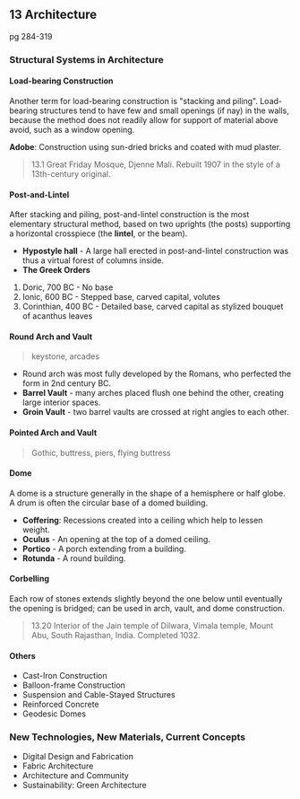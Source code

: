## 13 Architecture
pg 284-319

### Structural Systems in Architecture

#### Load-bearing Construction
Another term for load-bearing construction is "stacking and piling".
Load-bearing structures tend to have few and small openings (if nay) in the walls, because the method does not readily allow for support of material above avoid, such as a window opening.

**Adobe**: Construction using sun-dried bricks and coated with mud plaster.

> 13.1 Great Friday Mosque, Djenne Mali. Rebuilt 1907 in the style of a 13th-century original.

#### Post-and-Lintel
After stacking and piling, post-and-lintel construction is the most elementary structural method, based on two uprights (the posts) supporting  a horizontal crosspiece (the **lintel**, or the beam).

+ **Hypostyle hall** - A large hall erected in post-and-lintel construction was thus a virtual forest of columns inside.
+ **The Greek Orders**
1. Doric, 700 BC - No base
2. Ionic, 600 BC - Stepped base, carved capital, volutes
3. Corinthian, 400 BC - Detailed base, carved capital as stylized bouquet of acanthus leaves

#### Round Arch and Vault
>keystone, arcades

+ Round arch was most fully developed by the Romans, who perfected the form in 2nd century BC.
+ **Barrel Vault** - many arches placed flush one behind the other, creating large interior spaces.
+ **Groin Vault** - two barrel vaults are crossed at right angles to each other.

#### Pointed Arch and Vault
> Gothic, buttress, piers, flying buttress

#### Dome
A dome is a structure generally in the shape of a hemisphere or half globe. A drum is often the circular base of a domed building.

+ **Coffering**: Recessions created into a ceiling which help to lessen weight.
+ **Oculus** - An opening at the top of a domed ceiling.
+ **Portico** - A porch extending from a building.
+ **Rotunda** - A round building.

#### Corbelling
Each row of stones extends slightly beyond the one below until eventually the opening is bridged; can be used in arch, vault, and dome construction.

>13.20 Interior of the Jain temple of Dilwara, Vimala temple, Mount Abu, South Rajasthan, India. Completed 1032.

#### Others
+ Cast-Iron Construction
+ Balloon-frame Construction
+ Suspension and Cable-Stayed Structures
+ Reinforced Concrete
+ Geodesic Domes

### New Technologies, New Materials, Current Concepts
+ Digital Design and Fabrication
+ Fabric Architecture
+ Architecture and Community
+ Sustainability: Green Architecture
